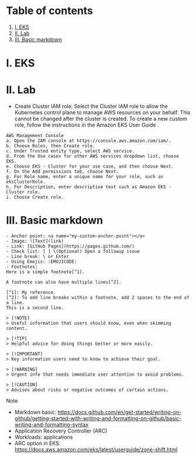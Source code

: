 # Table of contents
1. [I. EKS](#eks)
2. [II. Lab](#lab)
3. [III. Basic markdown](#basic-markdown)

<a name="eks"></a>
# I. EKS

<a name="lab"></a>
# II. Lab
- Create Cluster IAM role: Select the Cluster IAM role to allow the Kubernetes control plane to manage AWS resources on your behalf. This cannot be changed after the cluster is created. To create a new custom role, follow the instructions in the Amazon EKS User Guide .
```
AWS Management Console
a. Open the IAM console at https://console.aws.amazon.com/iam/.
b. Choose Roles, then Create role.
c. Under Trusted entity type, select AWS service.
d. From the Use cases for other AWS services dropdown list, choose EKS.
e. Choose EKS - Cluster for your use case, and then choose Next.
f. On the Add permissions tab, choose Next.
g. For Role name, enter a unique name for your role, such as eksClusterRole.
h. For Description, enter descriptive text such as Amazon EKS - Cluster role.
i. Choose Create role.
```

<a name="basic-markdown"></a>
# III. Basic markdown

```
- Anchor point: <a name="my-custom-anchor-point"></a>
- Image: ![Text](link)
- Link: [GitHub Pages](https://pages.github.com/)
- Check list: [ ] \(Optional) Open a followup issue
- Line break: \ or Enter
- Using Emojis: :EMOJICODE:
- Footnotes:
Here is a simple footnote[^1].

A footnote can also have multiple lines[^2].

[^1]: My reference.
[^2]: To add line breaks within a footnote, add 2 spaces to the end of a line.  
This is a second line.

> [!NOTE]
> Useful information that users should know, even when skimming content.

> [!TIP]
> Helpful advice for doing things better or more easily.

> [!IMPORTANT]
> Key information users need to know to achieve their goal.

> [!WARNING]
> Urgent info that needs immediate user attention to avoid problems.

> [!CAUTION]
> Advises about risks or negative outcomes of certain actions.
```

<a name="note"></a>
> [!NOTE]
> - Markdown basic: https://docs.github.com/en/get-started/writing-on-github/getting-started-with-writing-and-formatting-on-github/basic-writing-and-formatting-syntax
> - Application Recovery Controller (ARC)
> - Workloads: applications
> - ARC option in EKS: https://docs.aws.amazon.com/eks/latest/userguide/zone-shift.html
